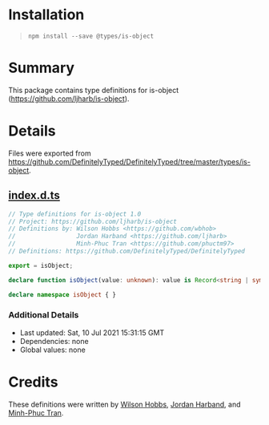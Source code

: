 # Installation
> `npm install --save @types/is-object`

# Summary
This package contains type definitions for is-object (https://github.com/ljharb/is-object).

# Details
Files were exported from https://github.com/DefinitelyTyped/DefinitelyTyped/tree/master/types/is-object.
## [index.d.ts](https://github.com/DefinitelyTyped/DefinitelyTyped/tree/master/types/is-object/index.d.ts)
````ts
// Type definitions for is-object 1.0
// Project: https://github.com/ljharb/is-object
// Definitions by: Wilson Hobbs <https://github.com/wbhob>
//                 Jordan Harband <https://github.com/ljharb>
//                 Minh-Phuc Tran <https://github.com/phuctm97>
// Definitions: https://github.com/DefinitelyTyped/DefinitelyTyped

export = isObject;

declare function isObject(value: unknown): value is Record<string | symbol | number, unknown>;

declare namespace isObject { }

````

### Additional Details
 * Last updated: Sat, 10 Jul 2021 15:31:15 GMT
 * Dependencies: none
 * Global values: none

# Credits
These definitions were written by [Wilson Hobbs](https://github.com/wbhob), [Jordan Harband](https://github.com/ljharb), and [Minh-Phuc Tran](https://github.com/phuctm97).
